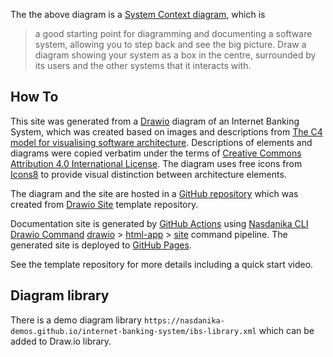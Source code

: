 The the above diagram is a [System Context diagram](https://c4model.com/#SystemContextDiagram), which is

> a good starting point for diagramming and 
> documenting a software system, allowing you to step back 
> and see the big picture. Draw a diagram showing your system as a box
>  in the centre, surrounded by its users and the other systems that it
> interacts with.

## How To

This site was generated from a [Drawio](https://www.drawio.com/) diagram of an Internet Banking System, which was created based on images and descriptions from [The C4 model for visualising software architecture](https://c4model.com/).
Descriptions of elements and diagrams were copied verbatim under the terms of [Creative Commons Attribution 4.0 International License](https://creativecommons.org/licenses/by/4.0/).
The diagram uses free icons from [Icons8](https://icons8.com/) to provide visual distinction between architecture elements. 

The diagram and the site are hosted in a [GitHub repository](https://github.com/Nasdanika-Demos/internet-banking-system) which was created from [Drawio Site](https://github.com/Nasdanika-Templates/drawio-site) template repository.

Documentation site is generated by [GitHub Actions](https://docs.github.com/en/actions) using 
[Nasdanika CLI Drawio Command](https://docs.nasdanika.org/nsd-cli/nsd/drawio/index.html) 
[drawio](https://docs.nasdanika.org/nsd-cli/nsd/drawio/index.html) > [html-app](https://docs.nasdanika.org/nsd-cli/nsd/drawio/html-app/index.html) > [site](https://docs.nasdanika.org/nsd-cli/nsd/drawio/html-app/site/index.html) command pipeline.
The generated site is deployed to [GitHub Pages](https://pages.github.com/).

See the template repository for more details including a quick start video.

## Diagram library

There is a demo diagram library ``https://nasdanika-demos.github.io/internet-banking-system/ibs-library.xml`` which can be added to Draw.io library.
